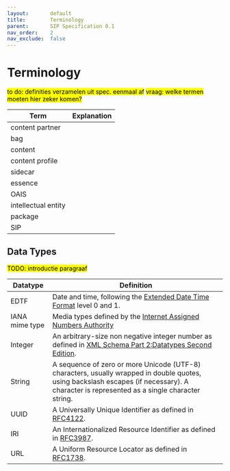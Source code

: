 ```yaml
---
layout:       default
title:        Terminology
parent:       SIP Specification 0.1
nav_order:    2
nav_exclude:  false
---
```


# Terminology

<mark>to do: definities verzamelen uit spec. eenmaal af</mark>
<mark>vraag: welke termen moeten hier zeker komen?</mark>

| Term                | Explanation |
| ------------------- | ----------- |
| content partner     |             |
| bag                 |             |
| content             |             |
| content profile     |             |
| sidecar             |             |
| essence             |             |
| OAIS                |             |
| intellectual entity |             |
| package             |             |
| SIP                 |             |


## Data Types

<mark>TODO: introductie paragraaf</mark>

| Datatype       | Definition                                                                                                                                                                                |
| -------------- | ----------------------------------------------------------------------------------------------------------------------------------------------------------------------------------------- |
| EDTF           | Date and time, following the [Extended Date Time Format](https://www.loc.gov/standards/datetime/) level 0 and 1.                                                                          |
| IANA mime type | Media types defined by the [Internet Assigned Numbers Authority](https://www.iana.org/assignments/media-types/media-types.xhtml)                                                          |
| Integer        | An arbitrary-size non negative integer number as defined in [XML Schema Part 2:Datatypes Second Edition](https://www.w3.org/TR/xmlschema-2/#nonNegativeInteger).                          |
| String         | A sequence of zero or more Unicode (UTF-8) characters, usually wrapped in double quotes, using backslash escapes (if necessary). A character is represented as a single character string. |
| UUID           | A Universally Unique Identifier as defined in [RFC4122](https://datatracker.ietf.org/doc/html/rfc4122).                                                                                   |
| IRI            | An Internationalized Resource Identifier as defined in [RFC3987](https://datatracker.ietf.org/doc/html/rfc3987).                                                                          |
| URL            | A Uniform Resource Locator as defined in [RFC1738](https://datatracker.ietf.org/doc/html/rfc1738).                                                                                        |